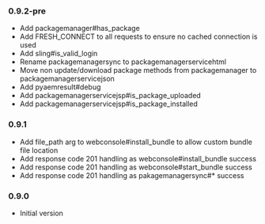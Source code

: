 ### 0.9.2-pre
* Add packagemanager#has_package
* Add FRESH_CONNECT to all requests to ensure no cached connection is used
* Add sling#is_valid_login
* Rename packagemanagersync to packagemanagerservicehtml
* Move non update/download package methods from packagemanager to packagemanagerservicejson
* Add pyaemresult#debug
* Add packagemanagerservicejsp#is_package_uploaded
* Add packagemanagerservicejsp#is_package_installed

### 0.9.1
* Add file_path arg to webconsole#install_bundle to allow custom bundle file location
* Add response code 201 handling as webconsole#install_bundle success 
* Add response code 201 handling as webconsole#start_bundle success 
* Add response code 201 handling as pakagemanagersync#* success

### 0.9.0
* Initial version
